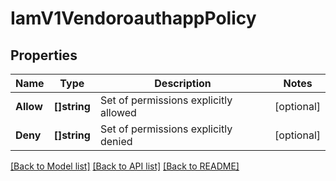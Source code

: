 # IamV1VendoroauthappPolicy

## Properties

Name | Type | Description | Notes
------------ | ------------- | ------------- | -------------
**Allow** | **[]string** | Set of permissions explicitly allowed |[optional] 
**Deny** | **[]string** | Set of permissions explicitly denied |[optional] 

[[Back to Model list]](../README.md#documentation-for-models) [[Back to API list]](../README.md#documentation-for-api-endpoints) [[Back to README]](../README.md)


